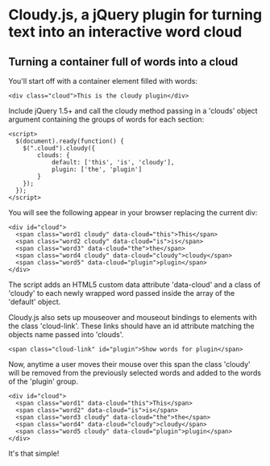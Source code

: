 # Cloudy.js, a jQuery plugin for turning text into an interactive word cloud

## Turning a container full of words into a cloud
You'll start off with a container element filled with words:

	<div class="cloud">This is the cloudy plugin</div>

Include jQuery 1.5+ and call the cloudy method passing in a 'clouds' object argument containing the groups of words for each section:
	
	<script>
	  $(document).ready(function() {
	    $(".cloud").cloudy({
			clouds: {
				default: ['this', 'is', 'cloudy'],
				plugin: ['the', 'plugin']
			}
		});
	  });
	</script>
	
You will see the following appear in your browser replacing the current div:
	
	<div id="cloud">
	  <span class="word1 cloudy" data-cloud="this">This</span>
	  <span class="word2 cloudy" data-cloud="is">is</span>
	  <span class="word3" data-cloud="the">the</span>
	  <span class="word4 cloudy" data-cloud="cloudy">cloudy</span>
	  <span class="word5" data-cloud="plugin">plugin</span>
	</div>

The script adds an HTML5 custom data attribute 'data-cloud' and a class of 'cloudy' to each newly wrapped word passed inside the array of the 'default' object.

Cloudy.js also sets up mouseover and mouseout bindings to elements with the class 'cloud-link'. These links should have an id attribute matching the objects name passed into 'clouds'.

	<span class="cloud-link" id="plugin">Show words for plugin</span>

Now, anytime a user moves their mouse over this span the class 'cloudy' will be removed from the previously selected words and added to the words of the 'plugin' group.

	<div id="cloud">
	  <span class="word1" data-cloud="this">This</span>
	  <span class="word2" data-cloud="is">is</span>
	  <span class="word3 cloudy" data-cloud="the">the</span>
	  <span class="word4" data-cloud="cloudy">cloudy</span>
	  <span class="word5 cloudy" data-cloud="plugin">plugin</span>
	</div>

It's that simple!